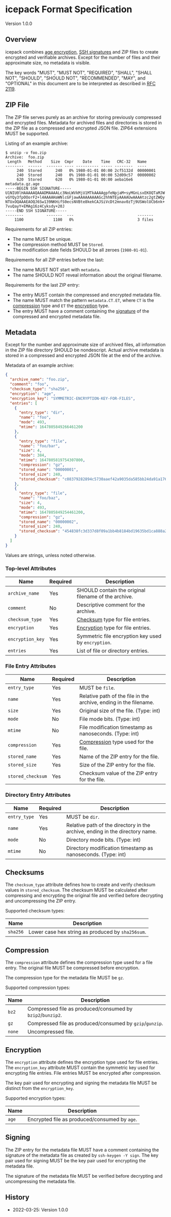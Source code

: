 # icepack Format Specification

Version 1.0.0

## Overview

icepack combines [age encryption][], [SSH signatures][] and ZIP files to create
encrypted and verifiable archives. Except for the number of files and their
approximate size, no metadata is visible.

The key words "MUST", "MUST NOT", "REQUIRED", "SHALL", "SHALL NOT", "SHOULD",
"SHOULD NOT", "RECOMMENDED",  "MAY", and "OPTIONAL" in this document are to be
interpreted as described in [RFC 2119][].

[age encryption]: https://age-encryption.org/
[rfc 2119]: https://datatracker.ietf.org/doc/html/rfc2119
[ssh signatures]: https://www.agwa.name/blog/post/ssh_signatures

## ZIP File

The ZIP file serves purely as an archive for storing previously compressed and
encrypted files. Metadata for archived files and directories is stored in the
ZIP file as a compressed and encrypted JSON file. ZIP64 extensions MUST be
supported.

Listing of an example archive:

```
$ unzip -v foo.zip
Archive:  foo.zip
 Length   Method    Size  Cmpr    Date    Time   CRC-32   Name
--------  ------  ------- ---- ---------- ----- --------  ----
     240  Stored      240   0% 1980-01-01 00:00 2cf5132d  00000001
     240  Stored      240   0% 1980-01-01 00:00 52d09c57  00000002
     620  Stored      620   0% 1980-01-01 00:00 aeba16e6  metadata.gz.age
-----BEGIN SSH SIGNATURE-----
U1NIU0lHAAAAAQAAADMAAAALc3NoLWVkMjU1MTkAAAAgpfeNpjaM+syMGnLsxEKOQTaMJW
vGYQy3fpOOorF2+l4AAAAHaWNlcGFjawAAAAAAAAAGc2hhNTEyAAAAUwAAAAtzc2gtZWQy
NTUxOQAAAEAOQJ6Sw139NKHifS0ecsNVBte8kekCAJSiVcDt2mnav0zTj9USWolUCb6nk+
7vuQayY+EMAg16z4Cyksdy+20J
-----END SSH SIGNATURE-----
--------          -------  ---                            -------
    1100             1100   0%                            3 files
```

Requirements for all ZIP entries:

- The name MUST be unique.
- The compression method MUST be `Stored`.
- The modification date fields SHOULD be all zeroes (`1980-01-01`).

Requirements for all ZIP entries before the last:

- The name MUST NOT start with `metadata`.
- The name SHOULD NOT reveal information about the original filename.

Requirements for the last ZIP entry:

- The entry MUST contain the compressed and encrypted metadata file.
- The name MUST match the pattern `metadata.CT.ET`, where `CT` is the
  [compression](#compression) type and `ET` the [encryption](#encryption) type.
- The entry MUST have a comment containing the [signature](#signing) of the
  compressed and encrypted metadata file.

## Metadata

Except for the number and approximate size of archived files, all information
in the ZIP file directory SHOULD be nondescript. Actual archive metadata is
stored in a compressed and encrypted JSON file at the end of the archive.

Metadata of an example archive:

```json
{
  "archive_name": "foo.zip",
  "comment": "foo",
  "checksum_type": "sha256",
  "encryption": "age",
  "encryption_key": "SYMMETRIC-ENCRYPTION-KEY-FOR-FILES",
  "entries": [
    {
      "entry_type": "dir",
      "name": "foo",
      "mode": 493,
      "mtime": 1647805849266461200
    },
    {
      "entry_type": "file",
      "name": "foo/bar",
      "size": 4,
      "mode": 384,
      "mtime": 1647805819754307800,
      "compression": "gz",
      "stored_name": "00000001",
      "stored_size": 240,
      "stored_checksum": "c08379282894c5730aaef42a9035da585bb24da91a176ba8cb0cf80e09b762dc"
    },
    {
      "entry_type": "file",
      "name": "foo/baz",
      "size": 4,
      "mode": 493,
      "mtime": 1647805849254461200,
      "compression": "gz",
      "stored_name": "00000002",
      "stored_size": 240,
      "stored_checksum": "454838fc3d337d8f09a1bb4b8184bd19635bd1ca888a274b1dfc46ef7ada9f20"
    }
  ]
}
```

Values are strings, unless noted otherwise.

### Top-level Attributes

| Name | Required | Description |
| --- | --- | --- |
| `archive_name` | Yes | SHOULD contain the original filename of the archive. |
| `comment` | No | Descriptive comment for the archive. |
| `checksum_type` | Yes | [Checksum](#checksums) type for file entries. |
| `encryption` | Yes | [Encryption](#encryption) type for file entries. |
| `encryption_key` | Yes | Symmetric file encryption key used by `encryption`. |
| `entries` | Yes | List of file or directory entries. |

### File Entry Attributes

| Name | Required | Description |
| --- | --- | --- |
| `entry_type` | Yes | MUST be `file`. |
| `name` | Yes | Relative path of the file in the archive, ending in the filename. |
| `size` | Yes | Original size of the file. (Type: int) |
| `mode` | No | File mode bits. (Type: int) |
| `mtime` | No | File modification timestamp as nanoseconds. (Type: int) |
| `compression` | Yes | [Compression](#compression) type used for the file. |
| `stored_name` | Yes | Name of the ZIP entry for the file. |
| `stored_size` | Yes | Size of the ZIP entry for the file. |
| `stored_checksum` | Yes | Checksum value of the ZIP entry for the file. |

### Directory Entry Attributes

| Name | Required | Description |
| --- | --- | --- |
| `entry_type` | Yes | MUST be `dir`. |
| `name` | Yes | Relative path of the directory in the archive, ending in the directory name. |
| `mode` | No | Directory mode bits. (Type: int) |
| `mtime` | No | Directory modification timestamp as nanoseconds. (Type: int) |

## Checksums

The `checksum_type` attribute defines how to create and verify checksum values
in `stored_checksum`. The checksum MUST be calculated after compressing and
encrypting the original file and verified before decrypting and uncompressing
the ZIP entry.

Supported checksum types:

| Name | Description |
| --- | --- |
| `sha256` | Lower case hex string as produced by `sha256sum`. |

## Compression

The `compression` attribute defines the compression type used for a file entry.
The original file MUST be compressed before encryption.

The compression type for the metadata file MUST be `gz`.

Supported compression types:

| Name | Description |
| --- | --- |
| `bz2` | Compressed file as produced/consumed by `bzip2`/`bunzip2`. |
| `gz` | Compressed file as produced/consumed by `gzip`/`gunzip`. |
| `none` | Uncompressed file. |

## Encryption

The `encryption` attribute defines the encryption type used for file entries.
The `encryption_key` attribute MUST contain the symmetric key used for
encrypting file entries. File entries MUST be encrypted after compression.

The key pair used for encrypting and signing the metadata file MUST be distinct
from the `encryption_key`.

Supported encryption types:

| Name | Description |
| --- | --- |
| `age` | Encrypted file as produced/consumed by `age`. |

## Signing

The ZIP entry for the metadata file MUST have a comment containing the
signature of the metadata file as created by `ssh-keygen -Y sign`. The key pair
used for signing MUST be the key pair used for encrypting the metadata file.

The signature of the metadata file MUST be verified before decrypting and
uncompressing the metadata file.

## History

- 2022-03-25: Version 1.0.0
